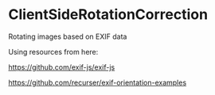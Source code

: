 # ClientSideRotationCorrection
Rotating images based on EXIF data

Using resources from here:

https://github.com/exif-js/exif-js

https://github.com/recurser/exif-orientation-examples

